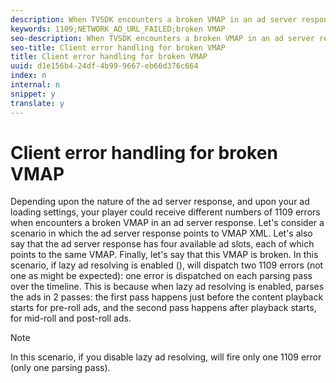 ```yaml
---
description: When TVSDK encounters a broken VMAP in an ad server response, it dispatches an 1109 (NETWORK_AD_URL_FAILED) error.
keywords: 1109;NETWORK_AD_URL_FAILED;broken VMAP
seo-description: When TVSDK encounters a broken VMAP in an ad server response, it dispatches an 1109 (NETWORK_AD_URL_FAILED) error.
seo-title: Client error handling for broken VMAP
title: Client error handling for broken VMAP
uuid: d1e156b4-24df-4b99-9667-eb66d376c664
index: n
internal: n
snippet: y
translate: y
---
```


# Client error handling for broken VMAP

Depending upon the nature of the ad server response, and upon your ad loading settings, your player could receive different numbers of 1109 errors when  <!-- PH element: phrases/primetime-sdk-name --> encounters a broken VMAP in an ad server response.
Let's consider a scenario in which the ad server response points to VMAP XML. Let's also say that the ad server response has four available ad slots, each of which points to the same VMAP. Finally, let's say that this VMAP is broken.
In this scenario, if lazy ad resolving is enabled ([](t_psdk_android_2.5_enable-lazy-ad-resolving.md)),  <!-- PH element: phrases/primetime-sdk-name --> will dispatch two 1109 errors (not one as might be expected): one error is dispatched on each parsing pass over the timeline. This is because when lazy ad resolving is enabled, <!-- PH element: phrases/primetime-sdk-name --> parses the ads in 2 passes: the first pass happens just before the content playback starts for pre-roll ads, and the second pass happens after playback starts, for mid-roll and post-roll ads.

>[!NOTE]
>
>In this scenario, if you disable lazy ad resolving, <!-- PH element: phrases/primetime-sdk-name --> will fire only one 1109 error (only one parsing pass).

